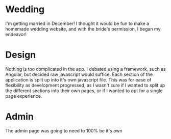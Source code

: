 # Wedding
I'm getting married in December! I thought it would be fun to make a homemade wedding website, and with the bride's permission, I began my endeavor!

# Design
Nothing is too complicated in the app. I debated using a framework, such as Angular, but decided raw javascript would suffice. 
Each section of the application is split up into it's own javascript file. This was for ease of flexibility as development progressed, as I wasn't sure if I wanted to split up the different sections into their own pages, or if I wanted to opt for a single page experience. 

# Admin
The admin page was going to need to 100% be it's own 
